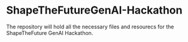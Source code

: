 # ShapeTheFutureGenAI-Hackathon

The repository will hold all the necessary files and resourecs for the ShapeTheFuture GenAI Hackathon. 
